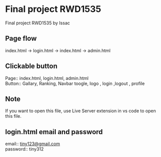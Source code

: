 # Final project RWD1535
Final project RWD1535 by Issac
## Page flow
index.html -> login.html -> index.html -> admin.html
## Clickable button
Page:: index.html, login.html, admin.html <br />
Button:: Gallary, Ranking, Navbar toogle, logo , login ,logout , profile
## Note
If you want to open this file, use Live Server extension in vs code to open this file.
## login.html email and password
email:: tiny123@gmail.com <br />
password:: tiny312
